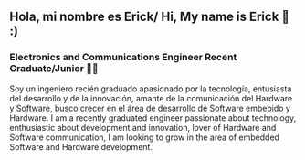 ## Hola, mi nombre es Erick/ Hi, My name is Erick 👋 :)
### Electronics and Communications Engineer Recent Graduate/Junior 👨‍💻

Soy un ingeniero recién graduado apasionado por la tecnología, entusiasta del desarrollo y de la innovación, amante de la comunicación del Hardware y Software, busco crecer en el área de desarrollo de Software embebido y Hardware.
I am a recently graduated engineer passionate about technology, enthusiastic about development and innovation, lover of Hardware and Software communication, I am looking to grow in the area of embedded Software and Hardware development. 
